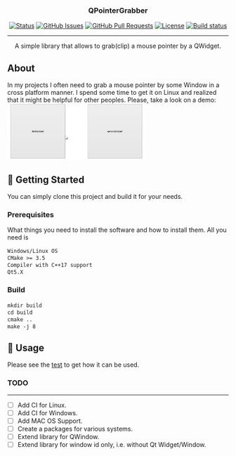 <h3 align="center">QPointerGrabber</h3>

<div align="center">

  [![Status](https://img.shields.io/badge/status-active-success.svg)]()
  [![GitHub Issues](https://img.shields.io/github/issues/farmovit/QPointerGrabber.svg?style=flat-square)](https://github.com/farmovit/QPointerGrabber/issues)
  [![GitHub Pull Requests](https://img.shields.io/github/issues-pr/farmovit/QPointerGrabber.svg?style=flat-square)](https://github.com/farmovit/QPointerGrabber/pulls)
  [![License](https://img.shields.io/badge/license-MIT-blue.svg)](/LICENSE)
	[![Build status](https://ci.appveyor.com/api/projects/status/54mwjk9bgnlmifxy?svg=true)](https://ci.appveyor.com/project/farmovit/qpointergrabber)

</div>

---

<p align="center"> A simple library that allows to grab(clip) a mouse pointer by a QWidget.
    <br> 
</p>

## About <a name = "about"></a>
In my projects I often need to grab a mouse pointer by some Window in a cross platform manner. 
I spend some time to get it on Linux and realized that it might be helpful for other peoples.
Please, take a look on a demo:
<img src="https://github.com/farmovit/QPointerGrabber/blob/master/pic/demo.gif" width="315" height="128" />

## 🏁 Getting Started <a name = "getting_started"></a>
You can simply clone this project and build it for your needs.

### Prerequisites
What things you need to install the software and how to install them. All you need is
```
Windows/Linux OS
CMake >= 3.5
Compiler with C++17 support
Qt5.X
```

### Build
```
mkdir build
cd build
cmake ..
make -j 8
```

## 🎈 Usage <a name="usage"></a>
Please see the [test](https://github.com/farmovit/QPointerGrabber/blob/master/test/GrabberTest.cpp) to get how it can be used.

### TODO

---
- [ ] Add CI for Linux.
- [ ] Add CI for Windows.
- [ ] Add MAC OS Support.
- [ ] Create a packages for various systems.
- [ ] Extend library for QWindow.
- [ ] Extend library for window id only, i.e. without Qt Widget/Window.
